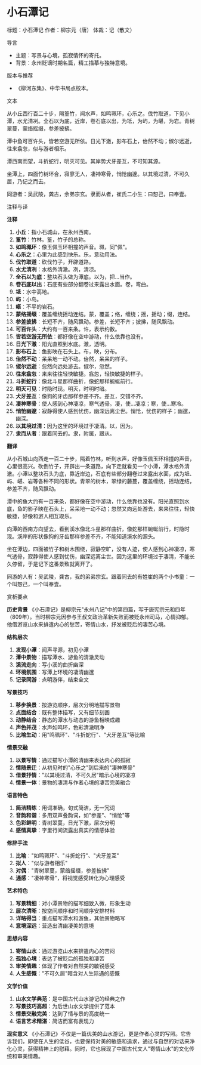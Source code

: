 <!--
 * @Author: ylmzfun ylmzfun@163.com
 * @Date: 2025-10-04 07:38:51
 * @LastEditors: ylmzfun ylmzfun@163.com
 * @LastEditTime: 2025-10-04 07:38:51
 * @FilePath: /Users/ylmzfun/Documents/study/note/poetry/序记/小石潭记.md
 * @Description: 古文辞章汇编 - 传承中华文化经典
-->

# 小石潭记

标题：小石潭记
作者：柳宗元（唐）
体裁：记（散文）

导言
- 主题：写景与心境，孤寂情怀的寄托。
- 背景：永州贬谪时期名篇，精工描摹与独特意境。

版本与推荐
- 《柳河东集》、中华书局点校本。

文本

从小丘西行百二十步，隔篁竹，闻水声，如鸣珮环，心乐之。伐竹取道，下见小潭，水尤清冽。全石以为底，近岸，卷石底以出，为坻，为屿，为嵁，为岩。青树翠蔓，蒙络摇缀，参差披拂。

潭中鱼可百许头，皆若空游无所依。日光下澈，影布石上，佁然不动；俶尔远逝，往来翕忽，似与游者相乐。

潭西南而望，斗折蛇行，明灭可见。其岸势犬牙差互，不可知其源。

坐潭上，四面竹树环合，寂寥无人，凄神寒骨，悄怆幽邃。以其境过清，不可久居，乃记之而去。

同游者：吴武陵，龚古，余弟宗玄。隶而从者，崔氏二小生：曰恕己，曰奉壹。

注释与译

**注释**
1. **小丘**：指小石城山，在永州西南。
2. **篁竹**：竹林。篁，竹子的总称。
3. **如鸣珮环**：像玉佩玉环相撞的声音。珮，同"佩"。
4. **心乐之**：心里为此感到快乐。乐，意动用法。
5. **伐竹取道**：砍伐竹子，开辟道路。
6. **水尤清冽**：水格外清澈。冽，清凉。
7. **全石以为底**：整块石头做为潭底。以为，把...当作。
8. **卷石底以出**：石底有些部分翻卷过来露出水面。卷，弯曲。
9. **坻**：水中高地。
10. **屿**：小岛。
11. **嵁**：不平的岩石。
12. **蒙络摇缀**：覆盖缠绕摇动连结。蒙，覆盖；络，缠绕；摇，摇动；缀，连结。
13. **参差披拂**：长短不齐，随风飘动。参差，长短不齐；披拂，随风飘动。
14. **可百许头**：大约有一百来条。许，表示约数。
15. **皆若空游无所依**：都好像在空中游动，什么依靠也没有。
16. **日光下澈**：阳光直照到水底。澈，透明。
17. **影布石上**：鱼影映在石头上。布，映，分布。
18. **佁然不动**：呆呆地一动不动。佁然，呆呆的样子。
19. **俶尔远逝**：忽然向远处游去。俶尔，忽然。
20. **往来翕忽**：来来往往轻快敏捷。翕忽，轻快敏捷的样子。
21. **斗折蛇行**：像北斗星那样曲折，像蛇那样蜿蜒前行。
22. **明灭可见**：时隐时现。明灭，时明时暗。
23. **犬牙差互**：像狗的牙齿那样参差不齐。差互，交错不齐。
24. **凄神寒骨**：使人感到心神凄凉，寒气透骨。凄，使...凄凉；寒，使...寒冷。
25. **悄怆幽邃**：寂静得使人感到忧伤，幽深远离尘世。悄怆，忧伤的样子；幽邃，幽深。
26. **以其境过清**：因为这里的环境过于凄清。以，因为。
27. **隶而从者**：跟着同去的。隶，附属，跟从。

**翻译**

从小石城山向西走一百二十步，隔着竹林，听到水声，好像玉佩玉环相撞的声音，心里很高兴。砍倒竹子，开辟出一条道路，向下走就看见一个小潭，潭水格外清澈。小潭以整块石头为底，靠近岸边，石底有些部分翻卷过来露出水面，成为坻、屿、嵁、岩等各种不同的形状。青翠的树木，翠绿的藤蔓，覆盖缠绕，摇动连结，参差不齐，随风飘动。

潭中的鱼大约有一百来条，都好像在空中游动，什么依靠也没有。阳光直照到水底，鱼的影子映在石头上，呆呆地一动不动；忽然又向远处游去，来来往往，轻快敏捷，好像和游人相互取乐。

向潭的西南方向望去，看到溪水像北斗星那样曲折，像蛇那样蜿蜒前行，时隐时现。溪岸的形状像狗的牙齿那样参差不齐，不能知道溪水的源头。

坐在潭边，四面被竹子和树木围绕，寂静空旷，没有人迹，使人感到心神凄凉，寒气透骨，寂静得使人感到忧伤，幽深远离尘世。因为这里的环境过于凄清，不能长久停留，于是记下这番景致就离开了。

同游的人有：吴武陵，龚古，我的弟弟宗玄。跟着同去的有姓崔的两个小书童：一个叫恕己，一个叫奉壹。

赏析要点

**历史背景**
《小石潭记》是柳宗元"永州八记"中的第四篇，写于唐宪宗元和四年（809年）。当时柳宗元因参与王叔文政治革新失败而被贬永州司马，心情抑郁。他借游览山水来排遣内心的愁苦，寄情山水，抒发被贬后的凄苦心境。

**结构层次**
1. **发现小潭**：闻声寻源，初见小潭
2. **潭中景物**：描写潭水、游鱼的清澈灵动
3. **溪流走向**：写小溪的曲折幽深
4. **环境氛围**：写潭上环境的凄清幽邃
5. **记录同游**：点明游伴，结束全文

**写景技巧**
1. **移步换景**：按游览顺序，层次分明地描写景物
2. **点面结合**：既有整体描写，又有细节刻画
3. **动静结合**：静态的潭水与动态的游鱼相映成趣
4. **声色并茂**：水声如鸣环，色彩清澈明净
5. **比喻生动**：用"鸣珮环"、"斗折蛇行"、"犬牙差互"等比喻

**情景交融**
1. **以景写情**：通过描写小潭的清幽来表达内心的孤寂
2. **情随景迁**：从初见时的"心乐之"到后来的"凄神寒骨"
3. **借景抒情**："以其境过清，不可久居"暗示心境的凄凉
4. **情景一体**：景物的凄清与作者心境的凄苦完美融合

**语言特色**
1. **简洁精练**：用词准确，句式简洁，无一冗词
2. **音韵和谐**：多用双声叠韵词，如"参差"、"悄怆"等
3. **色彩鲜明**：青树翠蔓，日光下澈，层次分明
4. **感情真挚**：字里行间流露出真实的情感体验

**修辞手法**
1. **比喻**："如鸣珮环"、"斗折蛇行"、"犬牙差互"
2. **拟人**："似与游者相乐"
3. **对偶**："青树翠蔓，蒙络摇缀，参差披拂"
4. **通感**："凄神寒骨"，将视觉感受转化为心理感受

**艺术特色**
1. **写景精细**：对小潭景物的描写细致入微，形象生动
2. **层次清晰**：按空间顺序和时间顺序安排材料
3. **详略得当**：重点描写潭水和游鱼，其他景物略写
4. **意境深远**：营造出清幽凄美的意境

**思想内容**
1. **寄情山水**：通过游览山水来排遣内心的苦闷
2. **孤独心境**：表达了被贬后的孤独和凄苦
3. **审美情趣**：体现了作者对自然美的敏锐感受
4. **人生感慨**："不可久居"暗含对人生际遇的感慨

**文学价值**
1. **山水文学典范**：是中国古代山水游记的经典之作
2. **写景技巧高超**：为后世山水文学提供了范本
3. **情景交融完美**：达到了情与景的高度统一
4. **语言艺术精湛**：简洁而富有表现力

**现实意义**
《小石潭记》不仅是一篇优美的山水游记，更是作者心灵的写照。它告诉我们，即使在人生的低谷，也要保持对美的敏感和追求，通过与自然的对话来净化心灵，获得精神上的慰藉。同时，它也展现了中国古代文人"寄情山水"的文化传统和审美情趣。
